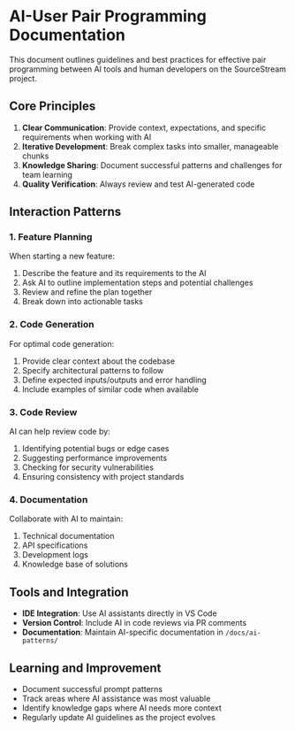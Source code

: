 # AI-User Pair Programming Documentation

This document outlines guidelines and best practices for effective pair programming between AI tools and human developers on the SourceStream project.

## Core Principles

1. **Clear Communication**: Provide context, expectations, and specific requirements when working with AI
2. **Iterative Development**: Break complex tasks into smaller, manageable chunks
3. **Knowledge Sharing**: Document successful patterns and challenges for team learning
4. **Quality Verification**: Always review and test AI-generated code

## Interaction Patterns

### 1. Feature Planning

When starting a new feature:
1. Describe the feature and its requirements to the AI
2. Ask AI to outline implementation steps and potential challenges
3. Review and refine the plan together
4. Break down into actionable tasks

### 2. Code Generation

For optimal code generation:
1. Provide clear context about the codebase
2. Specify architectural patterns to follow
3. Define expected inputs/outputs and error handling
4. Include examples of similar code when available

### 3. Code Review

AI can help review code by:
1. Identifying potential bugs or edge cases
2. Suggesting performance improvements
3. Checking for security vulnerabilities
4. Ensuring consistency with project standards

### 4. Documentation

Collaborate with AI to maintain:
1. Technical documentation
2. API specifications
3. Development logs
4. Knowledge base of solutions

## Tools and Integration

- **IDE Integration**: Use AI assistants directly in VS Code
- **Version Control**: Include AI in code reviews via PR comments
- **Documentation**: Maintain AI-specific documentation in `/docs/ai-patterns/`

## Learning and Improvement

- Document successful prompt patterns
- Track areas where AI assistance was most valuable
- Identify knowledge gaps where AI needs more context
- Regularly update AI guidelines as the project evolves
